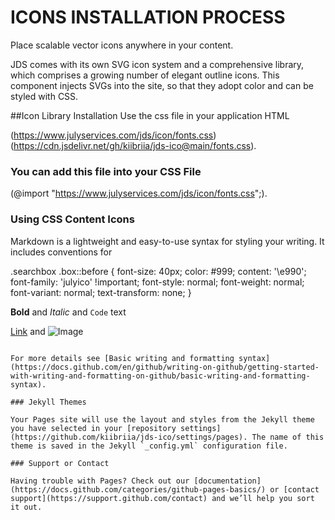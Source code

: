 # ICONS INSTALLATION PROCESS

Place scalable vector icons anywhere in your content.

JDS comes with its own SVG icon system and a comprehensive library, which comprises a growing number of elegant outline icons.
This component injects SVGs into the site, so that they adopt color and can be styled with CSS.

##Icon Library Installation
Use the css file in your application HTML

 (https://www.julyservices.com/jds/icon/fonts.css)
 (https://cdn.jsdelivr.net/gh/kiibriia/jds-ico@main/fonts.css).
  
### You can add this file into your CSS File
(@import "https://www.julyservices.com/jds/icon/fonts.css";).

### Using CSS Content Icons

Markdown is a lightweight and easy-to-use syntax for styling your writing. It includes conventions for

.searchbox .box::before {
    font-size: 40px;
    color: #999;
    content: '\e990';
    font-family: 'julyico' !important;
    font-style: normal;
    font-weight: normal;
    font-variant: normal;
    text-transform: none;
}

**Bold** and _Italic_ and `Code` text

[Link](url) and ![Image](https://cdn.jsdelivr.net/gh/kiibriia/jds-ico@main/july-ico.jpg)
```

For more details see [Basic writing and formatting syntax](https://docs.github.com/en/github/writing-on-github/getting-started-with-writing-and-formatting-on-github/basic-writing-and-formatting-syntax).

### Jekyll Themes

Your Pages site will use the layout and styles from the Jekyll theme you have selected in your [repository settings](https://github.com/kiibriia/jds-ico/settings/pages). The name of this theme is saved in the Jekyll `_config.yml` configuration file.

### Support or Contact

Having trouble with Pages? Check out our [documentation](https://docs.github.com/categories/github-pages-basics/) or [contact support](https://support.github.com/contact) and we’ll help you sort it out.
